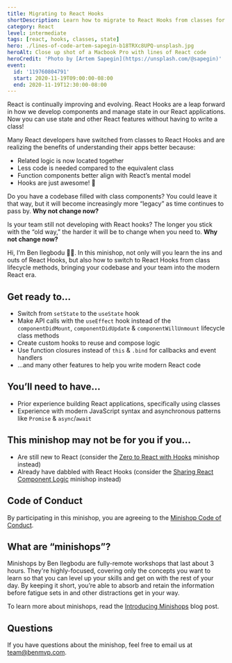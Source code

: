 ```yaml
---
title: Migrating to React Hooks
shortDescription: Learn how to migrate to React Hooks from classes for a better way to develop components and manage state in React applications
category: React
level: intermediate
tags: [react, hooks, classes, state]
hero: ./lines-of-code-artem-sapegin-b18TRXc8UPQ-unsplash.jpg
heroAlt: Close up shot of a Macbook Pro with lines of React code
heroCredit: 'Photo by [Artem Sapegin](https://unsplash.com/@sapegin)'
event:
  id: '119760804791'
  start: 2020-11-19T09:00:00-08:00
  end: 2020-11-19T12:30:00-08:00
---
```


React is continually improving and evolving. React Hooks are a leap forward in how we develop components and manage state in our React applications. Now you can use state and other React features without having to write a class!

Many React developers have switched from classes to React Hooks and are realizing the benefits of understanding their apps better because:

- Related logic is now located together
- Less code is needed compared to the equivalent class
- Function components better align with React’s mental model
- Hooks are just awesome! 🎉

Do you have a codebase filled with class components? You could leave it that way, but it will become increasingly more “legacy” as time continues to pass by. **Why not change now?**

Is your team still not developing with React hooks? The longer you stick with the “old way,” the harder it will be to change when you need to. **Why not change now?**

Hi, I’m Ben Ilegbodu 👋🏾. In this minishop, not only will you learn the ins and outs of React Hooks, but also how to switch to React Hooks from class lifecycle methods, bringing your codebase and your team into the modern React era.

## Get ready to...

- Switch from `setState` to the `useState` hook
- Make API calls with the `useEffect` hook instead of the `componentDidMount`, `componentDidUpdate` & `componentWillUnmount` lifecycle class methods
- Create custom hooks to reuse and compose logic
- Use function closures instead of `this` & `.bind` for callbacks and event handlers
- ...and many other features to help you write modern React code

## You’ll need to have...

- Prior experience building React applications, specifically using classes
- Experience with modern JavaScript syntax and asynchronous patterns like `Promise` & `async`/`await`

## This minishop may not be for you if you...

- Are still new to React (consider the [Zero to React with Hooks](/minishops/zero-to-react-with-hooks/) minishop instead)
- Already have dabbled with React Hooks (consider the [Sharing React Component Logic](/minishops/sharing-react-component-logic/) minishop instead)

## Code of Conduct

By participating in this minishop, you are agreeing to the [Minishop Code of Conduct](/minishops/conduct/).

## What are “minishops”?

Minishops by Ben Ilegbodu are fully-remote workshops that last about 3 hours. They're highly-focused, covering only the concepts you want to learn so that you can level up your skills and get on with the rest of your day. By keeping it short, you’re able to absorb and retain the information before fatigue sets in and other distractions get in your way.

To learn more about minishops, read the [Introducing Minishops](/blog/introducing-minishops/) blog post.

## Questions

If you have questions about the minishop, feel free to email us at [team@benmvp.com](mailto:team@benmvp.com).
